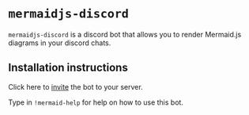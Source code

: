 # `mermaidjs-discord`

`mermaidjs-discord` is a discord bot that allows you to render Mermaid.js diagrams in your discord chats.

## Installation instructions

Click here to [invite](https://discord.com/api/oauth2/authorize?client_id=935684419837132910&permissions=274877910016&scope=bot) the bot to your server.

Type in `!mermaid-help` for help on how to use this bot.
